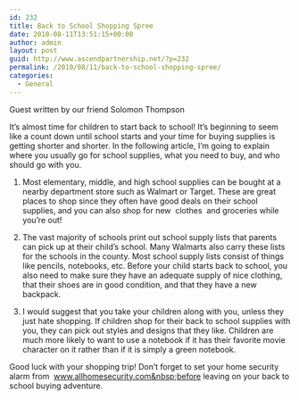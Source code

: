 ```yaml
---
id: 232
title: Back to School Shopping Spree
date: 2010-08-11T13:51:15+00:00
author: admin
layout: post
guid: http://www.ascendpartnership.net/?p=232
permalink: /2010/08/11/back-to-school-shopping-spree/
categories:
  - General
---
```

Guest written by our friend Solomon Thompson

It&#8217;s almost time for children to start back to school! It&#8217;s beginning to seem like a count down until school starts and your time for buying supplies is getting shorter and shorter. In the following article, I&#8217;m going to explain where you usually go for school supplies, what you need to buy, and who should go with you.

1. Most elementary, middle, and high school supplies can be bought at a nearby department store such as Walmart or Target. These are great places to shop since they often have good deals on their school supplies, and you can also shop for new &nbsp;clothes&nbsp; and groceries while you&#8217;re out!

2. The vast majority of schools print out school supply lists that parents can pick up at their child&#8217;s school. Many Walmarts also carry these lists for the schools in the county. Most school supply lists consist of things like pencils, notebooks, etc. Before your child starts back to school, you also need to make sure they have an adequate supply of nice clothing, that their shoes are in good condition, and that they have a new backpack.

3. I would suggest that you take your children along with you, unless they just hate shopping. If children shop for their back to school supplies with you, they can pick out styles and designs that they like. Children are much more likely to want to use a notebook if it has their favorite movie character on it rather than if it is simply a green notebook.

Good luck with your shopping trip! Don&#8217;t forget to set your home security alarm from &nbsp;www.allhomesecurity.com&nbsp;before leaving on your back to school buying adventure.